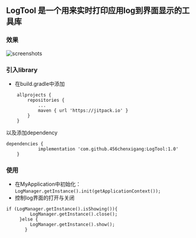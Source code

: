 ## LogTool 是一个用来实时打印应用log到界面显示的工具库

### 效果
![screenshots](screenshots.gif)

### 引入library
- 在build.gradle中添加
```
	allprojects {
		repositories {
			...
			maven { url 'https://jitpack.io' }
		}
	}
```
以及添加dependency
```	
dependencies {
   	        implementation 'com.github.456chenxigang:LogTool:1.0'
   	}
```

### 使用
- 在MyApplication中初始化：
```LogManager.getInstance().init(getApplicationContext());```
- 控制log界面的打开与关闭
```
if (LogManager.getInstance().isShowing()){
         LogManager.getInstance().close();
     }else {
         LogManager.getInstance().show();
       }
```